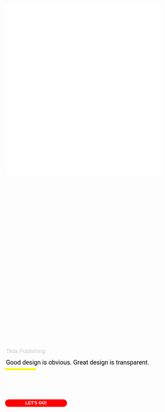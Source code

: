 <!DOCTYPE html>
<!-- saved from url=(0030)http://project863486.tilda.ws/ -->
<html><head><meta http-equiv="Content-Type" content="text/html; charset=UTF-8"><meta name="viewport" content="width=device-width, initial-scale=1.0"> <!--metatextblock--><title>Blank page</title><meta property="og:url" content="http://project863486.tilda.ws"><meta property="og:title" content="Blank page"><meta property="og:description" content=""><meta property="og:type" content="website"> <link rel="canonical" href="http://project863486.tilda.ws/"><!--/metatextblock--><meta property="fb:app_id" content="257953674358265"><meta name="format-detection" content="telephone=no"><meta http-equiv="x-dns-prefetch-control" content="on"><link rel="dns-prefetch" href="https://tilda.ws/"><link rel="dns-prefetch" href="https://static.tildacdn.com/"><link rel="shortcut icon" href="https://static.tildacdn.com/img/tildafavicon.ico" type="image/x-icon"><!-- Assets --><link rel="stylesheet" href="./Blank pageб_files/tilda-grid-3.0.min.css" type="text/css" media="all"><link rel="stylesheet" 
href="./Blank pageб_files/tilda-blocks-2.12.css" type="text/css" media="all"><link rel="stylesheet" href="./Blank pageб_files/tilda-animation-1.0.min.css" type="text/css" media="all"><link rel="stylesheet" href="./Blank pageб_files/tilda-slds-1.4.min.css" type="text/css" media="all"><link rel="stylesheet" href="./Blank pageб_files/tilda-zoom-2.0.min.css" type="text/css" media="all"><script type="text/javascript" async="" id="tildastatscript" src="./Blank pageб_files/tildastat-0.2.min.js.Без названия"></script><script src="./Blank pageб_files/jquery-1.10.2.min.js.Без названия"></script><style></style><script>window.AG_AdblockGlobalEnabled = true;</script><script src="./Blank pageб_files/tilda-scripts-2.8.min.js.Без названия"></script><script src="./Blank pageб_files/tilda-blocks-2.7.js.Без названия"></script><script src="./Blank pageб_files/lazyload-1.3.min.js.Без названия" charset="utf-8"></script><script src="./Blank pageб_files/tilda-animation-1.0.min.js.Без названия" charset="utf-8"></script><script 
src="./Blank pageб_files/tilda-slds-1.4.min.js.Без названия" charset="utf-8"></script><script src="./Blank pageб_files/hammer.min.js.Без названия" charset="utf-8"></script><script src="./Blank pageб_files/tilda-zoom-2.0.min.js.Без названия" charset="utf-8"></script><script type="text/javascript">window.dataLayer = window.dataLayer || [];</script></head><body class="t-body" style="margin: 0px;"><!--allrecords--><div id="allrecords" class="t-records" data-hook="blocks-collection-content-node" data-tilda-project-id="863486" data-tilda-page-id="3665422" data-tilda-formskey="345949f646130dd02b532ddc096c8b0c"><div id="rec153349005" class="r t-rec" style=" " data-animationappear="off" data-record-type="396"><!-- T396 --><style>#rec153349005 .t396__artboard{height: 550px;background-color: #ffffff;}#rec153349005 .t396__filter{height: 550px;}#rec153349005 .t396__carrier{height: 550px;background-position: center center;background-attachment: scroll;background-size:cover;background-repeat:no-repeat;}@media screen and (max-width: 1199px){#rec153349005 .t396__artboard{}#rec153349005 .t396__filter{}#rec153349005 .t396__carrier{background-attachment:scroll;}}@media screen and (max-width: 959px){}@media screen and (max-width: 639px){}@media screen and (max-width: 479px){}#rec153349005 .tn-elem[data-elem-id="1470210128180"]{color:#000000;z-index:5;top: 470px;left: calc(50% - 600px + 783px);width:190px;}#rec153349005 .tn-elem[data-elem-id="1470210128180"] .tn-atom{color:#000000;font-size:18px;font-family:'Arial',Arial,sans-serif;line-height:1.55;font-weight:400;opacity:0.2;background-position:center center;border-color:transparent;border-style:solid;}@media screen and (max-width: 1199px){}@media screen and (max-width: 959px){}@media screen and (max-width: 639px){}@media screen and (max-width: 479px){}#rec153349005 .tn-elem[data-elem-id="1578417977355"]{color:#000000;z-index:6;top: 20px;left: calc(50% - 600px + 20px);width:560px;}#rec153349005 .tn-elem[data-elem-id="1578417977355"] .tn-atom{color:#000000;font-size:20px;font-family:'Roboto',Arial,sans-serif;line-height:1.55;font-weight:400;background-position:center center;border-color:transparent;border-style:solid;}@media screen and (max-width: 1199px){}@media screen and (max-width: 959px){}@media screen and (max-width: 639px){}@media screen and (max-width: 479px){}#rec153349005 .tn-elem[data-elem-id="1578417981966"]{z-index:7;top: 164px;left: calc(50% - 600px + 132px);width:100px;height:100px;}#rec153349005 .tn-elem[data-elem-id="1578417981966"] .tn-atom{background-color:#fff705;background-position:center center;border-color:transparent;border-style:solid;}@media screen and (max-width: 1199px){}@media screen and (max-width: 959px){}@media screen and (max-width: 639px){}@media screen and (max-width: 479px){}#rec153349005 .tn-elem[data-elem-id="1578417989515"]{color:#ffffff;text-align:center;z-index:8;top: 190px;left: calc(50% - 600px + 250px);width:200px;height:55px;}#rec153349005 .tn-elem[data-elem-id="1578417989515"] .tn-atom{color:#ffffff;font-size:14px;font-family:'Arial',Arial,sans-serif;line-height:1.55;font-weight:600;border-width:1px;border-radius:30px;background-color:#ff0000;background-position:center center;border-color:transparent;border-style:solid;transition: background-color 0.2s ease-in-out, color 0.2s ease-in-out, border-color 0.2s ease-in-out;}#rec153349005 .tn-elem[data-elem-id="1578417989515"] .tn-atom:hover{background-color:#050404;}@media screen and (max-width: 1199px){}@media screen and (max-width: 959px){}@media screen and (max-width: 639px){}@media screen and (max-width: 479px){}</style> <div class="t396"><div class="t396__artboard rendered" data-artboard-recid="153349005" data-artboard-height="550" data-artboard-height_vh="" data-artboard-valign="center" data-artboard-ovrflw="" data-artboard-proxy-min-offset-top="0" data-artboard-proxy-min-height="550" data-artboard-proxy-max-height="550"> <div class="t396__carrier" data-artboard-recid="153349005"></div> <div class="t396__filter" data-artboard-recid="153349005"></div> <div class="t396__elem tn-elem tn-elem__1533490051470210128180" data-elem-id="1470210128180" data-elem-type="text" data-field-top-value="470" data-field-left-value="783" data-field-width-value="190" data-field-axisy-value="top" data-field-axisx-value="left" data-field-container-value="grid" data-field-topunits-value="" data-field-leftunits-value="" data-field-heightunits-value="" data-field-widthunits-value="" data-fields="top,left,width,container,axisx,axisy,widthunits,leftunits,topunits" style="top: 470px; left: 787.5px; width: 190px;"> <div class="tn-atom" field="tn_text_1470210128180">Tilda Publishing <br></div> </div> <div class="t396__elem tn-elem tn-elem__1533490051578417977355" data-elem-id="1578417977355" data-elem-type="text" data-field-top-value="20" data-field-left-value="20" data-field-width-value="560" data-field-axisy-value="top" data-field-axisx-value="left" data-field-container-value="grid" data-field-topunits-value="" data-field-leftunits-value="" data-field-heightunits-value="" data-field-widthunits-value="" 
data-fields="top,left,width,container,axisx,axisy,widthunits,leftunits,topunits" style="top: 20px; left: 24.5px; width: 560px;"> <div class="tn-atom" field="tn_text_1578417977355">Good design is obvious. Great design is transparent.</div> </div> <div class="t396__elem tn-elem tn-elem__1533490051578417981966" data-elem-id="1578417981966" data-elem-type="shape" data-field-top-value="164" 
data-field-left-value="132" data-field-height-value="100" data-field-width-value="100" data-field-axisy-value="top" data-field-axisx-value="left" data-field-container-value="grid" data-field-topunits-value="" data-field-leftunits-value="" data-field-heightunits-value="" data-field-widthunits-value="" data-fields="width,height,top,left,container,axisx,axisy,widthunits,heightunits,leftunits,topunits" style="width: 100px; left: 136.5px; top: 164px; height: 100px;"> <div class="tn-atom"> </div> </div> <div class="t396__elem tn-elem tn-elem__1533490051578417989515" data-elem-id="1578417989515" data-elem-type="button" data-field-top-value="190" data-field-left-value="250" data-field-height-value="55" data-field-width-value="200" data-field-axisy-value="top" data-field-axisx-value="left" data-field-container-value="grid" data-field-topunits-value="" data-field-leftunits-value="" data-field-heightunits-value="" data-field-widthunits-value="" data-fields="top,left,width,height,container,axisx,axisy,caption,leftunits,topunits" style="top: 190px; left: 254.5px; width: 200px; height: 55px;"> <div class="tn-atom">LET'S GO!</div> </div> </div> </div> <script>$( document ).ready(function() { t396_init('153349005');
});</script><!-- /T396 --></div></div><!--/allrecords--><!-- Tilda copyright. Don't remove this line --><div class="t-tildalabel " id="tildacopy" data-tilda-sign="863486#3665422" style="display: none;"><a href="https://tilda.cc/?upm=863486" class="t-tildalabel__link"><div class="t-tildalabel__wrapper"><div class="t-tildalabel__txtleft">Made on </div><div class="t-tildalabel__wrapimg"><img src="./Blank pageб_files/tildacopy.png" class="t-tildalabel__img"></div><div class="t-tildalabel__txtright">Tilda</div></div></a></div><!-- Stat --><script type="text/javascript">if (! window.mainTracker) { window.mainTracker = 'tilda'; }	(function (d, w, k, o, g) { var n=d.getElementsByTagName(o)[0],s=d.createElement(o),f=function(){n.parentNode.insertBefore(s,n);}; s.type = "text/javascript"; s.async = true; s.key = k; s.id = "tildastatscript"; s.src=g; if (w.opera=="[object Opera]") {d.addEventListener("DOMContentLoaded", f, false);} else { f(); } })(document, window, '95b31fa6c556aca4b017f7e44683b3bc','script','https://stat.tildacdn.com/js/tildastat-0.2.min.js');</script></body></html>
